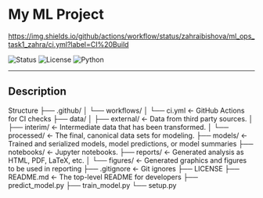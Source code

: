# My ML Project

https://img.shields.io/github/actions/workflow/status/zahraibishova/ml_ops_task1_zahra/ci.yml?label=CI%20Build

![Status](https://img.shields.io/badge/passing-brightgreen)
![License](https://img.shields.io/badge/License-Apache%202.0-blue)
![Python](https://img.shields.io/badge/Python-3.12-green)

---

## Description

Structure
├── .github/
│   └── workflows/
│       └── ci.yml             <- GitHub Actions for CI checks
├── data/
│   ├── external/              <- Data from third party sources.
│   ├── interim/               <- Intermediate data that has been transformed.
│   └── processed/             <- The final, canonical data sets for modeling.
├── models/                    <- Trained and serialized models, model predictions, or model summaries
├── notebooks/                 <- Jupyter notebooks.
├── reports/                   <- Generated analysis as HTML, PDF, LaTeX, etc.
│   └── figures/               <- Generated graphics and figures to be used in reporting
├── .gitignore                 <- Git ignores
├── LICENSE
├── README.md                  <- The top-level README for developers
├── predict_model.py
├── train_model.py
└── setup.py
